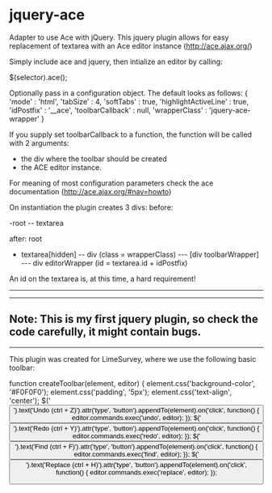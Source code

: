 jquery-ace
==========

Adapter to use Ace with jQuery.
This jquery plugin allows for easy replacement of textarea with an Ace editor instance (http://ace.ajax.org/)

Simply include ace and jquery, then intialize an editor by calling:

$(selector).ace();

Optionally pass in a configuration object. The default looks as follows:
{
    'mode' : 'html',
    'tabSize' : 4,
    'softTabs' : true,
    'highlightActiveLine' : true,
    'idPostfix' : '__ace',
    'toolbarCallback' : null,
    'wrapperClass' : 'jquery-ace-wrapper'
}

If you supply set toolbarCallback to a function, the function will be called with 2 arguments:
- the div where the toolbar should be created
- the ACE editor instance.

For meaning of most configuration parameters check the ace documentation (http://ace.ajax.org/#nav=howto)

On instantiation the plugin creates 3 divs:
before:

-root
-- textarea

after:
root
- textarea[hidden]
-- div (class = wrapperClass)
--- [div toolbarWrapper]
--- div editorWrapper (id = textarea.id + idPostfix)


An id on the textarea is, at this time, a hard requirement!

-----------------------------------------------------------------------------------------
-----------------------------------------------------------------------------------------
Note: This is my first jquery plugin, so check the code carefully, it might contain bugs.
-----------------------------------------------------------------------------------------
-----------------------------------------------------------------------------------------

This plugin was created for LimeSurvey, where we use the following basic toolbar:

function createToolbar(element, editor)
{
    element.css('background-color', '#F0F0F0');
    element.css('padding', '5px');
    element.css('text-align', 'center');
    $('<button/>').text('Undo (ctrl + Z)').attr('type', 'button').appendTo(element).on('click', function()
    {
        editor.commands.exec('undo', editor);
    });
    $('<button/>').text('Redo (ctrl + Y)').attr('type', 'button').appendTo(element).on('click', function()
    {
        editor.commands.exec('redo', editor);
    });
    $('<button/>').text('Find (ctrl + F)').attr('type', 'button').appendTo(element).on('click', function()
    {
        editor.commands.exec('find', editor);
    });
    $('<button/>').text('Replace (ctrl + H)').attr('type', 'button').appendTo(element).on('click', function()
    {
        editor.commands.exec('replace', editor);
    });
